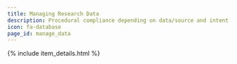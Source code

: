 ```yaml
---
title: Managing Research Data
description: Procedural compliance depending on data/source and intent, archive data
icon: fa-database
page_id: manage_data
---
```

{% include item_details.html %}